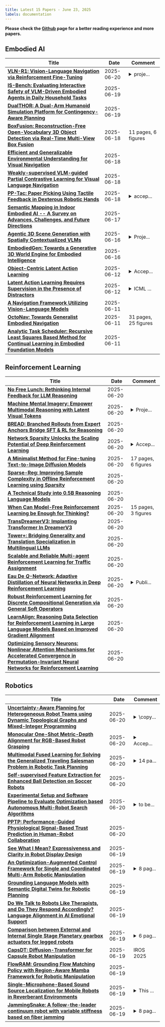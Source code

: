 ```yaml
---
title: Latest 15 Papers - June 23, 2025
labels: documentation
---
```

**Please check the [Github](https://github.com/zezhishao/MTS_Daily_ArXiv) page for a better reading experience and more papers.**

## Embodied AI
| **Title** | **Date** | **Comment** |
| --- | --- | --- |
| **[VLN-R1: Vision-Language Navigation via Reinforcement Fine-Tuning](http://arxiv.org/abs/2506.17221v1)** | 2025-06-20 | <details><summary>proje...</summary><p>project page: www.vlnr1.github.io</p></details> |
| **[IS-Bench: Evaluating Interactive Safety of VLM-Driven Embodied Agents in Daily Household Tasks](http://arxiv.org/abs/2506.16402v1)** | 2025-06-19 |  |
| **[DualTHOR: A Dual-Arm Humanoid Simulation Platform for Contingency-Aware Planning](http://arxiv.org/abs/2506.16012v1)** | 2025-06-19 |  |
| **[BoxFusion: Reconstruction-Free Open-Vocabulary 3D Object Detection via Real-Time Multi-View Box Fusion](http://arxiv.org/abs/2506.15610v1)** | 2025-06-18 | 11 pages, 6 figures |
| **[Efficient and Generalizable Environmental Understanding for Visual Navigation](http://arxiv.org/abs/2506.15377v1)** | 2025-06-18 |  |
| **[Weakly-supervised VLM-guided Partial Contrastive Learning for Visual Language Navigation](http://arxiv.org/abs/2506.15757v1)** | 2025-06-18 |  |
| **[PP-Tac: Paper Picking Using Tactile Feedback in Dexterous Robotic Hands](http://arxiv.org/abs/2504.16649v2)** | 2025-06-18 | <details><summary>accep...</summary><p>accepted by Robotics: Science and Systems(RSS) 2025 url: https://peilin-666.github.io/projects/PP-Tac/</p></details> |
| **[Semantic Mapping in Indoor Embodied AI -- A Survey on Advances, Challenges, and Future Directions](http://arxiv.org/abs/2501.05750v2)** | 2025-06-17 |  |
| **[Agentic 3D Scene Generation with Spatially Contextualized VLMs](http://arxiv.org/abs/2505.20129v2)** | 2025-06-16 | <details><summary>Proje...</summary><p>Project page: https://spatctxvlm.github.io/project_page/</p></details> |
| **[EmbodiedGen: Towards a Generative 3D World Engine for Embodied Intelligence](http://arxiv.org/abs/2506.10600v2)** | 2025-06-16 |  |
| **[Object-Centric Latent Action Learning](http://arxiv.org/abs/2502.09680v2)** | 2025-06-12 | <details><summary>Accep...</summary><p>Accepted by Workshop on World Models at ICLR 2025</p></details> |
| **[Latent Action Learning Requires Supervision in the Presence of Distractors](http://arxiv.org/abs/2502.00379v5)** | 2025-06-12 | <details><summary>ICML ...</summary><p>ICML 2025, Poster, Project Page: https://laom.dunnolab.ai/, Source code: https://github.com/dunnolab/laom</p></details> |
| **[A Navigation Framework Utilizing Vision-Language Models](http://arxiv.org/abs/2506.10172v1)** | 2025-06-11 |  |
| **[OctoNav: Towards Generalist Embodied Navigation](http://arxiv.org/abs/2506.09839v1)** | 2025-06-11 | 31 pages, 25 figures |
| **[Analytic Task Scheduler: Recursive Least Squares Based Method for Continual Learning in Embodied Foundation Models](http://arxiv.org/abs/2506.09623v1)** | 2025-06-11 |  |

## Reinforcement Learning
| **Title** | **Date** | **Comment** |
| --- | --- | --- |
| **[No Free Lunch: Rethinking Internal Feedback for LLM Reasoning](http://arxiv.org/abs/2506.17219v1)** | 2025-06-20 |  |
| **[Machine Mental Imagery: Empower Multimodal Reasoning with Latent Visual Tokens](http://arxiv.org/abs/2506.17218v1)** | 2025-06-20 | <details><summary>Proje...</summary><p>Project page: https://vlm-mirage.github.io/</p></details> |
| **[BREAD: Branched Rollouts from Expert Anchors Bridge SFT & RL for Reasoning](http://arxiv.org/abs/2506.17211v1)** | 2025-06-20 |  |
| **[Network Sparsity Unlocks the Scaling Potential of Deep Reinforcement Learning](http://arxiv.org/abs/2506.17204v1)** | 2025-06-20 | <details><summary>Accep...</summary><p>Accepted to ICML 2025</p></details> |
| **[A Minimalist Method for Fine-tuning Text-to-Image Diffusion Models](http://arxiv.org/abs/2506.12036v2)** | 2025-06-20 | 17 pages, 6 figures |
| **[Sparse-Reg: Improving Sample Complexity in Offline Reinforcement Learning using Sparsity](http://arxiv.org/abs/2506.17155v1)** | 2025-06-20 |  |
| **[A Technical Study into 0.5B Reasoning Language Models](http://arxiv.org/abs/2506.13404v2)** | 2025-06-20 |  |
| **[When Can Model-Free Reinforcement Learning be Enough for Thinking?](http://arxiv.org/abs/2506.17124v1)** | 2025-06-20 | 15 pages, 3 figures |
| **[TransDreamerV3: Implanting Transformer In DreamerV3](http://arxiv.org/abs/2506.17103v1)** | 2025-06-20 |  |
| **[Tower+: Bridging Generality and Translation Specialization in Multilingual LLMs](http://arxiv.org/abs/2506.17080v1)** | 2025-06-20 |  |
| **[Scalable and Reliable Multi-agent Reinforcement Learning for Traffic Assignment](http://arxiv.org/abs/2506.17029v1)** | 2025-06-20 |  |
| **[Eau De $Q$-Network: Adaptive Distillation of Neural Networks in Deep Reinforcement Learning](http://arxiv.org/abs/2503.01437v2)** | 2025-06-20 | <details><summary>Publi...</summary><p>Published at RLC 2025: https://openreview.net/forum?id=Bb84iBj4wU#discussion</p></details> |
| **[Robust Reinforcement Learning for Discrete Compositional Generation via General Soft Operators](http://arxiv.org/abs/2506.17007v1)** | 2025-06-20 |  |
| **[LearnAlign: Reasoning Data Selection for Reinforcement Learning in Large Language Models Based on Improved Gradient Alignment](http://arxiv.org/abs/2506.11480v2)** | 2025-06-20 |  |
| **[Optimizing Sensory Neurons: Nonlinear Attention Mechanisms for Accelerated Convergence in Permutation-Invariant Neural Networks for Reinforcement Learning](http://arxiv.org/abs/2506.00691v3)** | 2025-06-20 |  |

## Robotics
| **Title** | **Date** | **Comment** |
| --- | --- | --- |
| **[Uncertainty-Aware Planning for Heterogeneous Robot Teams using Dynamic Topological Graphs and Mixed-Integer Programming](http://arxiv.org/abs/2310.08396v5)** | 2025-06-20 | <details><summary>\copy...</summary><p>\copyright 2025 IEEE. Personal use of this material is permitted. Permission from IEEE must be obtained for all other uses, in any current or future media, including reprinting/republishing this material for advertising or promotional purposes, creating new collective works, for resale or redistribution to servers or lists, or reuse of any copyrighted component of this work in other works</p></details> |
| **[Monocular One-Shot Metric-Depth Alignment for RGB-Based Robot Grasping](http://arxiv.org/abs/2506.17110v1)** | 2025-06-20 | <details><summary>Accep...</summary><p>Accepted to IROS 2025</p></details> |
| **[Multimodal Fused Learning for Solving the Generalized Traveling Salesman Problem in Robotic Task Planning](http://arxiv.org/abs/2506.16931v1)** | 2025-06-20 | <details><summary>14 pa...</summary><p>14 pages, 6 figures, under review</p></details> |
| **[Self-supervised Feature Extraction for Enhanced Ball Detection on Soccer Robots](http://arxiv.org/abs/2506.16821v1)** | 2025-06-20 |  |
| **[Experimental Setup and Software Pipeline to Evaluate Optimization based Autonomous Multi-Robot Search Algorithms](http://arxiv.org/abs/2506.16710v1)** | 2025-06-20 | <details><summary>to be...</summary><p>to be published in IDETC 2025 conference proceedings</p></details> |
| **[PPTP: Performance-Guided Physiological Signal-Based Trust Prediction in Human-Robot Collaboration](http://arxiv.org/abs/2506.16677v1)** | 2025-06-20 |  |
| **[See What I Mean? Expressiveness and Clarity in Robot Display Design](http://arxiv.org/abs/2506.16643v1)** | 2025-06-19 |  |
| **[An Optimization-Augmented Control Framework for Single and Coordinated Multi-Arm Robotic Manipulation](http://arxiv.org/abs/2506.16555v1)** | 2025-06-19 | <details><summary>8 pag...</summary><p>8 pages, 8 figures, accepted for oral presentation at IROS 2025. Supplementary site: https://sites.google.com/view/komo-force/home</p></details> |
| **[Grounding Language Models with Semantic Digital Twins for Robotic Planning](http://arxiv.org/abs/2506.16493v1)** | 2025-06-19 |  |
| **[Do We Talk to Robots Like Therapists, and Do They Respond Accordingly? Language Alignment in AI Emotional Support](http://arxiv.org/abs/2506.16473v1)** | 2025-06-19 |  |
| **[Comparison between External and Internal Single Stage Planetary gearbox actuators for legged robots](http://arxiv.org/abs/2506.16356v1)** | 2025-06-19 | <details><summary>6 pag...</summary><p>6 pages, 5 figures, Accepted at Advances in Robotics 2025</p></details> |
| **[CapsDT: Diffusion-Transformer for Capsule Robot Manipulation](http://arxiv.org/abs/2506.16263v1)** | 2025-06-19 | IROS 2025 |
| **[FlowRAM: Grounding Flow Matching Policy with Region-Aware Mamba Framework for Robotic Manipulation](http://arxiv.org/abs/2506.16201v1)** | 2025-06-19 |  |
| **[Single-Microphone-Based Sound Source Localization for Mobile Robots in Reverberant Environments](http://arxiv.org/abs/2506.16173v1)** | 2025-06-19 | <details><summary>This ...</summary><p>This paper was accepted and going to appear in the 2025 IEEE/RSJ International Conference on Intelligent Robots and Systems (IROS)</p></details> |
| **[JammingSnake: A follow-the-leader continuum robot with variable stiffness based on fiber jamming](http://arxiv.org/abs/2501.02410v2)** | 2025-06-19 | <details><summary>8 pag...</summary><p>8 pages, 4 figures, published in T-MECH</p></details> |

